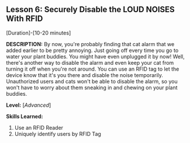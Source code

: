 ## Lesson 6: Securely Disable the LOUD NOISES With RFID
[Duration]-[10-20 minutes]

**DESCRIPTION:** By now, you're probably finding that cat alarm that we
added earlier to be pretty annoying. Just going off every time you go to
water your plant buddies. You might have even unplugged it by now! Well,
there's another way to disable the alarm and even keep your cat from
turning it off when you're not around. You can use an RFID tag to let
the device know that it's you there and disable the noise temporarily.
Unauthorized users and cats won't be able to disable the alarm, so
you won't have to worry about them sneaking in and chewing on your plant
buddies.

**Level:** [*Advanced*]

**Skills Learned:**
1. Use an RFID Reader
2. Uniquely identify users by RFID Tag

